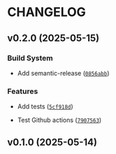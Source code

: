 # CHANGELOG


## v0.2.0 (2025-05-15)

### Build System

- Add semantic-release
  ([`0856abb`](https://github.com/RomainGiraud/projects-organizer/commit/0856abbc6cfc018d85d5e903624e88935aac5151))

### Features

- Add tests
  ([`5cf918d`](https://github.com/RomainGiraud/projects-organizer/commit/5cf918dcf74567c3f80de614c60d6305be6f634b))

- Test Github actions
  ([`7907563`](https://github.com/RomainGiraud/projects-organizer/commit/790756375a9327ba3bbacf1da45bd6e8a7362870))


## v0.1.0 (2025-05-14)
